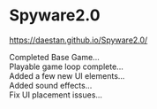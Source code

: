 # Spyware2.0

https://daestan.github.io/Spyware2.0/

Completed Base Game... <br />
Playable game loop complete... <br />
Added a  few new UI elements...<br />
Added sound effects...<br />
Fix UI placement issues...<br />

